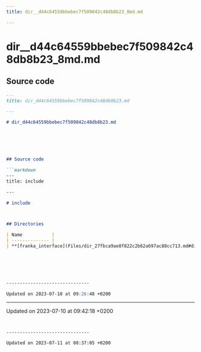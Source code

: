 ```yaml
---
title: dir__d44c64559bbebec7f509842c48db8b23_8md.md

---
```


# dir__d44c64559bbebec7f509842c48db8b23_8md.md






## Source code

```markdown
---
title: dir_d44c64559bbebec7f509842c48db8b23.md

---

# dir_d44c64559bbebec7f509842c48db8b23.md






## Source code

```markdown
---
title: include

---

# include



## Directories

| Name           |
| -------------- |
| **[franka_interface](Files/dir_27fbca9ae8f822c2b62a697ac88cc713.md#dir-franka-interface)**  |






-------------------------------

Updated on 2023-07-10 at 09:26:48 +0200
```


-------------------------------

Updated on 2023-07-10 at 09:42:18 +0200
```


-------------------------------

Updated on 2023-07-11 at 08:37:05 +0200
